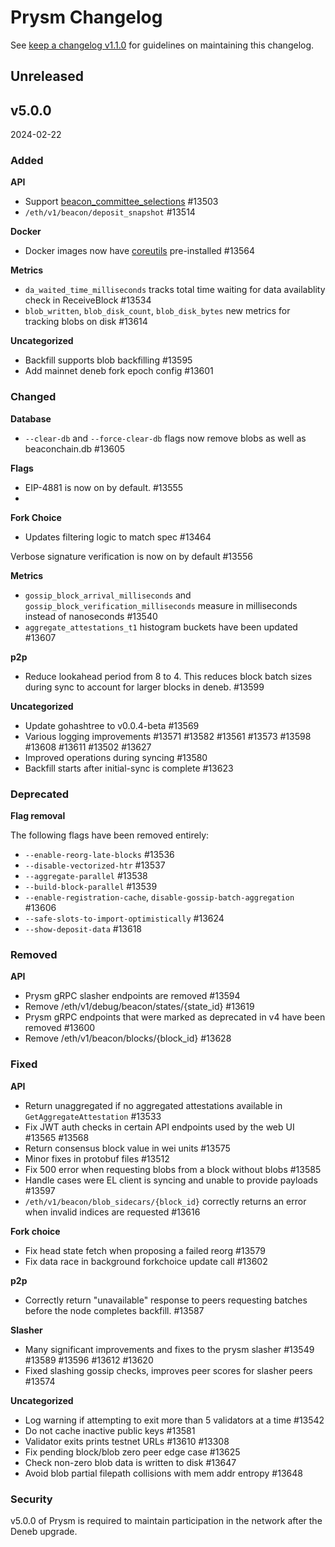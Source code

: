 # Prysm Changelog

See [keep a changelog v1.1.0](https://keepachangelog.com/en/1.1.0/) for guidelines on maintaining this changelog.

## Unreleased

## v5.0.0

2024-02-22

### Added

**API**

- Support [beacon_committee_selections](https://ethereum.github.io/beacon-APIs/#/Validator/submitBeaconCommitteeSelections) #13503
- `/eth/v1/beacon/deposit_snapshot` #13514

**Docker**

- Docker images now have [coreutils](https://www.gnu.org/software/coreutils/manual/html_node/index.html) pre-installed #13564

**Metrics**

- `da_waited_time_milliseconds` tracks total time waiting for data availablity check in ReceiveBlock
  #13534
- `blob_written`, `blob_disk_count`, `blob_disk_bytes` new metrics for tracking blobs on disk #13614

**Uncategorized**

- Backfill supports blob backfilling #13595
- Add mainnet deneb fork epoch config #13601

### Changed

**Database**

- `--clear-db` and `--force-clear-db` flags now remove blobs as well as beaconchain.db #13605

**Flags**

- EIP-4881 is now on by default. #13555
-
**Fork Choice**

- Updates filtering logic to match spec #13464

 Verbose signature verification is now on by default #13556

**Metrics**

- `gossip_block_arrival_milliseconds` and `gossip_block_verification_milliseconds`  measure in
  milliseconds instead of nanoseconds #13540
- `aggregate_attestations_t1` histogram buckets have been updated #13607

**p2p**

- Reduce lookahead period from 8 to 4. This reduces block batch sizes during sync to account for
  larger blocks in deneb. #13599

**Uncategorized**

- Update gohashtree to v0.0.4-beta #13569
- Various logging improvements #13571 #13582 #13561 #13573 #13598 #13608 #13611 #13502 #13627
- Improved operations during syncing #13580
- Backfill starts after initial-sync is complete #13623

### Deprecated

**Flag removal**

The following flags have been removed entirely:

- `--enable-reorg-late-blocks` #13536
- `--disable-vectorized-htr` #13537
- `--aggregate-parallel` #13538
- `--build-block-parallel` #13539
- `--enable-registration-cache`, `disable-gossip-batch-aggregation` #13606
- `--safe-slots-to-import-optimistically` #13624
- `--show-deposit-data` #13618

### Removed

**API**

- Prysm gRPC slasher endpoints are removed #13594
- Remove /eth/v1/debug/beacon/states/{state_id} #13619
- Prysm gRPC endpoints that were marked as deprecated in v4 have been removed #13600
- Remove /eth/v1/beacon/blocks/{block_id} #13628

### Fixed

**API**

- Return unaggregated if no aggregated attestations available in `GetAggregateAttestation` #13533
- Fix JWT auth checks in certain API endpoints used by the web UI #13565 #13568
- Return consensus block value in wei units #13575
- Minor fixes in protobuf files #13512
- Fix 500 error when requesting blobs from a block without blobs #13585
- Handle cases were EL client is syncing and unable to provide payloads #13597
- `/eth/v1/beacon/blob_sidecars/{block_id}` correctly returns an error when invalid indices are requested #13616

**Fork choice**

- Fix head state fetch when proposing a failed reorg #13579
- Fix data race in background forkchoice update call #13602

**p2p**

- Correctly return "unavailable" response to peers requesting batches before the node completes
  backfill. #13587

**Slasher**

- Many significant improvements and fixes to the prysm slasher #13549 #13589 #13596 #13612 #13620
- Fixed slashing gossip checks, improves peer scores for slasher peers #13574

**Uncategorized**

- Log warning if attempting to exit more than 5 validators at a time #13542 
- Do not cache inactive public keys #13581
- Validator exits prints testnet URLs #13610 #13308
- Fix pending block/blob zero peer edge case #13625
- Check non-zero blob data is written to disk #13647
- Avoid blob partial filepath collisions with mem addr entropy #13648

### Security

v5.0.0 of Prysm is required to maintain participation in the network after the Deneb upgrade.

